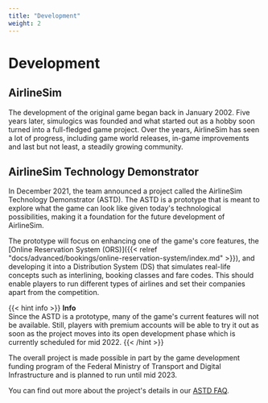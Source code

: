 ```yaml
---
title: "Development"
weight: 2
---
```


# Development

## AirlineSim

The development of the original game began back in January 2002. Five years later, simulogics was founded and what started out as a hobby soon turned into a full-fledged game project. Over the years, AirlineSim has seen a lot of progress, including game world releases, in-game improvements and last but not least, a steadily growing community.

## AirlineSim Technology Demonstrator

In December 2021, the team announced a project called the AirlineSim Technology Demonstrator (ASTD). The ASTD is a prototype that is meant to explore what the game can look like given today's technological possibilities, making it a foundation for the future development of AirlineSim.

The prototype will focus on enhancing one of the game's core features, the [Online Reservation System (ORS)]({{< relref "docs/advanced/bookings/online-reservation-system/index.md" >}}), and developing it into a Distribution System (DS) that simulates real-life concepts such as interlining, booking classes and fare codes. This should enable players to run different types of airlines and set their companies apart from the competition.

{{< hint info >}}
**Info**  
Since the ASTD is a prototype, many of the game's current features will not be available. Still, players with premium accounts will be able to try it out as soon as the project moves into its open development phase which is currently scheduled for mid 2022.
{{< /hint >}}

The overall project is made possible in part by the game development funding program of the Federal Ministry of Transport and Digital Infrastructure and is planned to run until mid 2023.

You can find out more about the project's details in our [ASTD FAQ](https://www.airlinesim.aero/en/technology-demonstrator).
